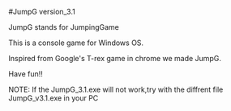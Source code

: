 #JumpG version_3.1

JumpG stands for JumpingGame

This is a console game for Windows OS.

Inspired from Google's T-rex game in chrome we made JumpG.

Have fun!!

NOTE: If the JumpG_3.1.exe will not work,try with the diffrent file JumpG_v3.1.exe in your PC

